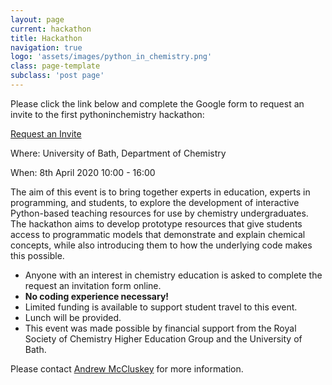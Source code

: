 ```yaml
---
layout: page
current: hackathon
title: Hackathon
navigation: true
logo: 'assets/images/python_in_chemistry.png'
class: page-template
subclass: 'post page'
---
```


Please click the link below and complete the Google form to request an invite to the first pythoninchemistry hackathon:

[Request an Invite](https://docs.google.com/forms/d/e/1FAIpQLSc3IOpNDM4tcPOHrIrtEEunlhgiGwbYVO5LDO-_ymu8-LTnDg/viewform?usp=sf_link)

Where: University of Bath, Department of Chemistry

When: 8th April 2020 10:00 - 16:00

The aim of this event is to bring together experts in education, experts in programming, and students, to explore the development of interactive Python-based teaching resources for use by chemistry undergraduates.
The hackathon aims to develop prototype resources that give students access to programmatic models that demonstrate and explain chemical concepts, while also introducing them to how the underlying code makes this possible.

- Anyone with an interest in chemistry education is asked to complete the request an invitation form online.
- **No coding experience necessary!**
- Limited funding is available to support student travel to this event.
- Lunch will be provided.
- This event was made possible by financial support from the Royal Society of Chemistry Higher Education Group and the University of Bath.

Please contact [Andrew McCluskey](mailto:a.r.mccluskey@bath.ac.uk) for more information.
